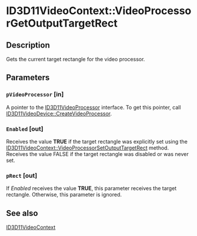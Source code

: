 # ID3D11VideoContext::VideoProcessorGetOutputTargetRect

## Description

Gets the current target rectangle for the video processor.

## Parameters

### `pVideoProcessor` [in]

A pointer to the [ID3D11VideoProcessor](https://learn.microsoft.com/windows/desktop/api/d3d11/nn-d3d11-id3d11videoprocessor) interface. To get this pointer, call [ID3D11VideoDevice::CreateVideoProcessor](https://learn.microsoft.com/windows/desktop/api/d3d11/nf-d3d11-id3d11videodevice-createvideoprocessor).

### `Enabled` [out]

Receives the value **TRUE** if the target rectangle was explicitly set using the [ID3D11VideoContext::VideoProcessorSetOutputTargetRect](https://learn.microsoft.com/windows/desktop/api/d3d11/nf-d3d11-id3d11videocontext-videoprocessorsetoutputtargetrect) method. Receives the value FALSE if the target rectangle was disabled or was never set.

### `pRect` [out]

If *Enabled* receives the value **TRUE**, this parameter receives the target rectangle. Otherwise, this parameter is ignored.

## See also

[ID3D11VideoContext](https://learn.microsoft.com/windows/desktop/api/d3d11/nn-d3d11-id3d11videocontext)
